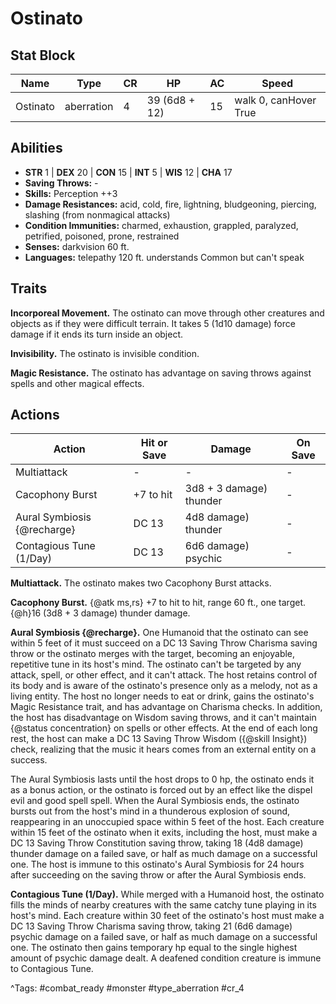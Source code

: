 # Ostinato

## Stat Block

| Name | Type | CR | HP | AC | Speed |
|------|------|----|----|----|-------|
| Ostinato | aberration | 4 | 39 (6d8 + 12) | 15 | walk 0, canHover True |

## Abilities

- **STR** 1 | **DEX** 20 | **CON** 15 | **INT** 5 | **WIS** 12 | **CHA** 17
- **Saving Throws:** -  
- **Skills:** Perception ++3  
- **Damage Resistances:** acid, cold, fire, lightning, bludgeoning, piercing, slashing (from nonmagical attacks)  
- **Condition Immunities:** charmed, exhaustion, grappled, paralyzed, petrified, poisoned, prone, restrained  
- **Senses:** darkvision 60 ft.  
- **Languages:** telepathy 120 ft. understands Common but can't speak

## Traits

**Incorporeal Movement.** The ostinato can move through other creatures and objects as if they were difficult terrain. It takes 5 (1d10 damage) force damage if it ends its turn inside an object.

**Invisibility.** The ostinato is invisible condition.

**Magic Resistance.** The ostinato has advantage on saving throws against spells and other magical effects.


## Actions

| Action | Hit or Save | Damage | On Save |
|--------|--------------|--------|----------|
| Multiattack | - | - | - |
| Cacophony Burst | +7 to hit | 3d8 + 3 damage) thunder | - |
| Aural Symbiosis {@recharge} | DC 13 | 4d8 damage) thunder | - |
| Contagious Tune (1/Day) | DC 13 | 6d6 damage) psychic | - |

**Multiattack.** The ostinato makes two Cacophony Burst attacks.

**Cacophony Burst.** {@atk ms,rs} +7 to hit to hit, range 60 ft., one target. {@h}16 (3d8 + 3 damage) thunder damage.

**Aural Symbiosis {@recharge}.** One Humanoid that the ostinato can see within 5 feet of it must succeed on a DC 13 Saving Throw Charisma saving throw or the ostinato merges with the target, becoming an enjoyable, repetitive tune in its host's mind. The ostinato can't be targeted by any attack, spell, or other effect, and it can't attack. The host retains control of its body and is aware of the ostinato's presence only as a melody, not as a living entity. The host no longer needs to eat or drink, gains the ostinato's Magic Resistance trait, and has advantage on Charisma checks. In addition, the host has disadvantage on Wisdom saving throws, and it can't maintain {@status concentration} on spells or other effects. At the end of each long rest, the host can make a DC 13 Saving Throw Wisdom ({@skill Insight}) check, realizing that the music it hears comes from an external entity on a success.

The Aural Symbiosis lasts until the host drops to 0 hp, the ostinato ends it as a bonus action, or the ostinato is forced out by an effect like the dispel evil and good spell spell. When the Aural Symbiosis ends, the ostinato bursts out from the host's mind in a thunderous explosion of sound, reappearing in an unoccupied space within 5 feet of the host. Each creature within 15 feet of the ostinato when it exits, including the host, must make a DC 13 Saving Throw Constitution saving throw, taking 18 (4d8 damage) thunder damage on a failed save, or half as much damage on a successful one. The host is immune to this ostinato's Aural Symbiosis for 24 hours after succeeding on the saving throw or after the Aural Symbiosis ends.

**Contagious Tune (1/Day).** While merged with a Humanoid host, the ostinato fills the minds of nearby creatures with the same catchy tune playing in its host's mind. Each creature within 30 feet of the ostinato's host must make a DC 13 Saving Throw Charisma saving throw, taking 21 (6d6 damage) psychic damage on a failed save, or half as much damage on a successful one. The ostinato then gains temporary hp equal to the single highest amount of psychic damage dealt. A deafened condition creature is immune to Contagious Tune.


^Tags: #combat_ready #monster #type_aberration #cr_4